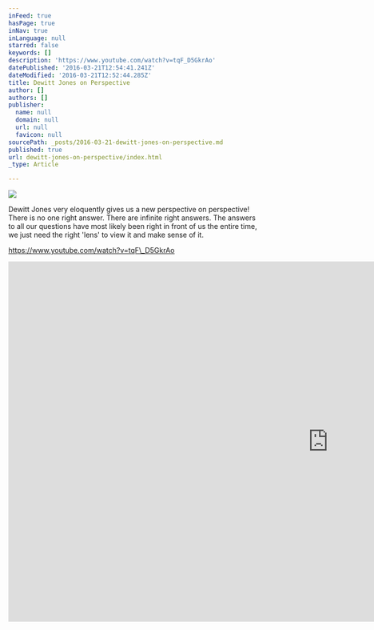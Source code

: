 ```yaml
---
inFeed: true
hasPage: true
inNav: true
inLanguage: null
starred: false
keywords: []
description: 'https://www.youtube.com/watch?v=tqF_D5GkrAo'
datePublished: '2016-03-21T12:54:41.241Z'
dateModified: '2016-03-21T12:52:44.285Z'
title: Dewitt Jones on Perspective
author: []
authors: []
publisher:
  name: null
  domain: null
  url: null
  favicon: null
sourcePath: _posts/2016-03-21-dewitt-jones-on-perspective.md
published: true
url: dewitt-jones-on-perspective/index.html
_type: Article

---
```

![](https://the-grid-user-content.s3-us-west-2.amazonaws.com/e614148b-c08a-4e74-8978-c5c16f4c461a.jpg)

Dewitt Jones very eloquently gives us a new perspective on perspective! There is no one right answer. There are infinite right answers. The answers to all our questions have most likely been right in front of us the entire time, we just need the right 'lens' to view it and make sense of it.

https://www.youtube.com/watch?v=tqF\_D5GkrAo

<iframe width="1280" height="720" src="https://www.youtube.com/embed/tqF_D5GkrAo" frameborder="0" allowfullscreen="" style=""></iframe>